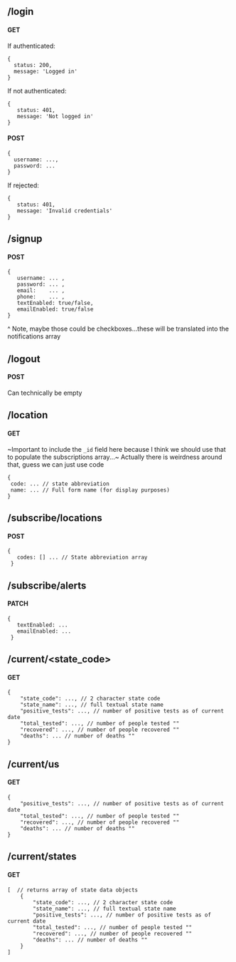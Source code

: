 ## /login 

#### GET 

If authenticated: 
```
{ 
  status: 200, 
  message: 'Logged in'
}
``` 

If not authenticated: 
``` 
{ 
   status: 401, 
   message: 'Not logged in' 
}
```

#### POST 

```
{ 
  username: ..., 
  password: ... 
} 
```

If rejected: 

``` 
{ 
   status: 401, 
   message: 'Invalid credentials'
} 
```

## /signup 

#### POST 

```
{ 
   username: ... ,
   password: ... ,
   email:    ... ,
   phone:    ... ,
   textEnabled: true/false,
   emailEnabled: true/false
} 
```

^ Note, maybe those could be checkboxes...these will be translated into the notifications array 

## /logout 

#### POST 

Can technically be empty 

## /location 

#### GET 

~Important to include the `_id` field here because I think we should use that to populate the subscriptions array...~ Actually there is weirdness around that, guess we can just use code  

```
{ 
 code: ... // state abbreviation 
 name: ... // Full form name (for display purposes) 
}
```  

## /subscribe/locations

#### POST 

```
{ 
   codes: [] ... // State abbreviation array 
 } 
``` 

## /subscribe/alerts 

#### PATCH
```
{ 
   textEnabled: ... 
   emailEnabled: ... 
 } 
``` 

## /current/<state_code>

#### GET
```
{
    "state_code": ..., // 2 character state code
    "state_name": ..., // full textual state name
    "positive_tests": ..., // number of positive tests as of current date
    "total_tested": ..., // number of people tested ""
    "recovered": ..., // number of people recovered ""
    "deaths": ... // number of deaths ""
}
```

## /current/us

#### GET
```
{
    "positive_tests": ..., // number of positive tests as of current date
    "total_tested": ..., // number of people tested ""
    "recovered": ..., // number of people recovered ""
    "deaths": ... // number of deaths ""
}
```

## /current/states

#### GET
```
[  // returns array of state data objects
    {
        "state_code": ..., // 2 character state code
        "state_name": ..., // full textual state name
        "positive_tests": ..., // number of positive tests as of current date
        "total_tested": ..., // number of people tested ""
        "recovered": ..., // number of people recovered ""
        "deaths": ... // number of deaths ""
    }
]
```
